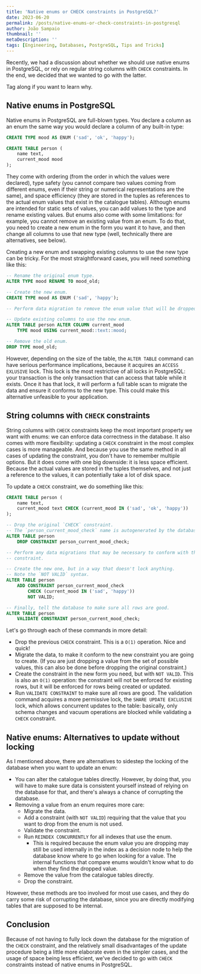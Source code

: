 ```yaml
---
title: 'Native enums or CHECK constraints in PostgreSQL?'
date: 2023-06-20
permalink: /posts/native-enums-or-check-constraints-in-postgresql
author: João Sampaio
thumbnail: ''
metaDescription: ''
tags: [Engineering, Databases, PostgreSQL, Tips and Tricks]
---
```


Recently, we had a discussion about whether we should use native enums in PostgreSQL, or rely on regular string columns with `CHECK` constraints. In the end, we decided that we wanted to go with the latter.

Tag along if you want to learn why.

## Native enums in PostgreSQL

Native enums in PostgreSQL are full-blown types. You declare a column as an enum the same way you would declare a column of any built-in type:

```sql
CREATE TYPE mood AS ENUM ('sad', 'ok', 'happy');

CREATE TABLE person (
    name text,
    current_mood mood
);
```

They come with ordering (from the order in which the values were declared), type safety (you cannot compare two values coming from different enums, even if their string or numerical representations are the same), and space efficiency (they are stored in the tuples as references to the actual enum values that exist in the catalogue tables). Although enums are intended for static sets of values, you can add values to the type and rename existing values. But enums also come with some limitations: for example, you cannot remove an existing value from an enum. To do that, you need to create a new enum in the form you want it to have, and then change all columns to use that new type (well, technically there are alternatives, see below).

Creating a new enum and swapping existing columns to use the new type can be tricky. For the most straightforward cases, you will need something like this:

```sql
-- Rename the original enum type.
ALTER TYPE mood RENAME TO mood_old;

-- Create the new enum.
CREATE TYPE mood AS ENUM ('sad', 'happy');

-- Perform data migration to remove the enum value that will be dropped.

-- Update existing columns to use the new enum.
ALTER TABLE person ALTER COLUMN current_mood
    TYPE mood USING current_mood::text::mood;

-- Remove the old enum.
DROP TYPE mood_old;
```

However, depending on the size of the table, the `ALTER TABLE` command can have serious performance implications, because it acquires an `ACCESS EXLUSIVE` lock. This lock is the most restrictive of all locks in PostgreSQL: your transaction is the only transaction that can access that table while it exists. Once it has that lock, it will perform a full table scan to migrate the data and ensure it conforms to the new type. This could make this alternative unfeasible to your application.

## String columns with `CHECK` constraints

String columns with `CHECK` constraints keep the most important property we want with enums: we can enforce data correctness in the database. It also comes with more flexibility: updating a `CHECK` constraint in the most complex cases is more manageable. And because you use the same method in all cases of updating the constraint, you don't have to remember multiple options. But it does come with one big downside: it is less space efficient. Because the actual values are stored in the tuples themselves, and not just a reference to the values, it can potentially take a lot of disk space.

To update a `CHECK` constraint, we do something like this:

```sql
CREATE TABLE person (
    name text,
    current_mood text CHECK (current_mood IN ('sad', 'ok', 'happy'))
);

-- Drop the original `CHECK` constraint.
-- The `person_current_mood_check` name is autogenerated by the database.
ALTER TABLE person
    DROP CONSTRAINT person_current_mood_check;

-- Perform any data migrations that may be necessary to conform with the new
-- constraint.

-- Create the new one, but in a way that doesn't lock anything.
-- Note the `NOT VALID` syntax.
ALTER TABLE person
    ADD CONSTRAINT person_current_mood_check
        CHECK (current_mood IN ('sad', 'happy'))
        NOT VALID;

-- Finally, tell the database to make sure all rows are good.
ALTER TABLE person
    VALIDATE CONSTRAINT person_current_mood_check;
```

Let's go through each of these commands in more detail:

- Drop the previous `CHECK` constraint. This is a `O(1)` operation. Nice and quick!
- Migrate the data, to make it conform to the new constraint you are going to create. (If you are just dropping a value from the set of possible values, this can also be done before dropping the original constraint.)
- Create the constraint in the new form you need, but with `NOT VALID`. This is also an `O(1)` operation: the constraint will not be enforced for existing rows, but it will be enforced for rows being created or updated.
- Run `VALIDATE CONSTRAINT` to make sure all rows are good. The validation command acquires a more permissive lock, the `SHARE UPDATE EXCLUSIVE` lock, which allows concurrent updates to the table: basically, only schema changes and vacuum operations are blocked while validating a `CHECK` constraint.

## Native enums: Alternatives to update without locking

As I mentioned above, there are alternatives to sidestep the locking of the database when you want to update an enum:

- You can alter the catalogue tables directly. However, by doing that, you will have to make sure data is consistent yourself instead of relying on the database for that, and there's always a chance of corrupting the database.
- Removing a value from an enum requires more care:
  - Migrate the data.
  - Add a constraint (with `NOT VALID`) requiring that the value that you want to drop from the enum is not used.
  - Validate the constraint.
  - Run `REINDEX CONCURRENTLY` for all indexes that use the enum.
    - This is required because the enum value you are dropping may still be used internally in the index as a decision node to help the database know where to go when looking for a value. The internal functions that compare enums wouldn't know what to do when they find the dropped value.
  - Remove the value from the catalogue tables directly.
  - Drop the constraint.

However, these methods are too involved for most use cases, and they do carry some risk of corrupting the database, since you are directly modifying tables that are supposed to be internal.

## Conclusion

Because of not having to fully lock down the database for the migration of the `CHECK` constraint, and the relatively small disadvantages of the update procedure being a little more elaborate even in the simpler cases, and the usage of space being less efficient, we've decided to go with `CHECK` constraints instead of native enums in PostgreSQL.

